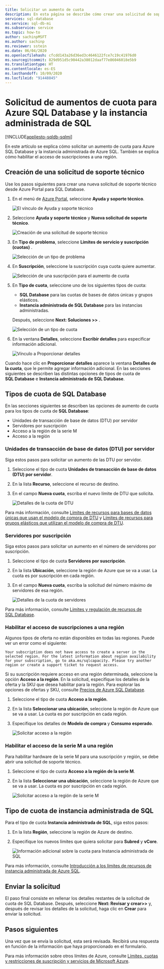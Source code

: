 ```yaml
---
title: Solicitar un aumento de cuota
description: En esta página se describe cómo crear una solicitud de soporte técnico para aumentar las cuotas de Azure SQL Database y las instancias administradas de Azure SQL.
services: sql-database
ms.service: sql-db-mi
ms.subservice: service
ms.topic: how-to
author: sachinpMSFT
ms.author: sachinp
ms.reviewer: sstein
ms.date: 06/04/2020
ms.openlocfilehash: cfcdd143a26d36ed3c4646122fce7c19c41976d0
ms.sourcegitcommit: 829d951d5c90442a38012daaf77e86046018e5b9
ms.translationtype: HT
ms.contentlocale: es-ES
ms.lasthandoff: 10/09/2020
ms.locfileid: "91448845"
---
```

# <a name="request-quota-increases-for-azure-sql-database-and-sql-managed-instance"></a>Solicitud de aumentos de cuota para Azure SQL Database y la instancia administrada de SQL
[!INCLUDE[appliesto-sqldb-sqlmi](../includes/appliesto-sqldb-sqlmi.md)]

En este artículo se explica cómo solicitar un aumento de cuota para Azure SQL Database y la instancia administrada de Azure SQL. También se explica cómo habilitar el acceso de suscripciones a una región.

## <a name="create-a-new-support-request"></a><a id="newquota"></a> Creación de una solicitud de soporte técnico

Use los pasos siguientes para crear una nueva solicitud de soporte técnico desde Azure Portal para SQL Database.

1. En el menú de [Azure Portal](https://portal.azure.com), seleccione **Ayuda y soporte técnico**.

   ![El vínculo de Ayuda y soporte técnico](./media/quota-increase-request/help-plus-support.png)

1. Seleccione **Ayuda y soporte técnico** y **Nueva solicitud de soporte técnico**.

    ![Creación de una solicitud de soporte técnico](./media/quota-increase-request/new-support-request.png)

1. En **Tipo de problema**, seleccione **Límites de servicio y suscripción (cuotas)** .

   ![Selección de un tipo de problema](./media/quota-increase-request/select-quota-issue-type.png)

1. En **Suscripción**, seleccione la suscripción cuya cuota quiere aumentar.

   ![Selección de una suscripción para el aumento de cuota](./media/quota-increase-request/select-subscription-support-request.png)

1. En **Tipo de cuota**, seleccione uno de los siguientes tipos de cuota:

   - **SQL Database** para las cuotas de bases de datos únicas y grupos elásticos.
   - **Instancia administrada de SQL Database** para las instancias administradas.

   Después, seleccione **Next: Soluciones >>** .

   ![Selección de un tipo de cuota](./media/quota-increase-request/select-quota-type.png)

1. En la ventana **Detalles**, seleccione **Escribir detalles** para especificar información adicional.

   ![Vínculo a Proporcionar detalles](./media/quota-increase-request/provide-details-link.png)

Cuando hace clic en **Proporcionar detalles** aparece la ventana **Detalles de la cuota**, que le permite agregar información adicional. En las secciones siguientes se describen las distintas opciones de tipos de cuota de **SQL Database** e **Instancia administrada de SQL Database**.

## <a name="sql-database-quota-types"></a><a id="sqldbquota"></a> Tipos de cuota de SQL Database

En las secciones siguientes se describen las opciones de aumento de cuota para los tipos de cuota de **SQL Database**:

- Unidades de transacción de base de datos (DTU) por servidor
- Servidores por suscripción
- Acceso a la región de la serie M
- Acceso a la región

### <a name="database-transaction-units-dtus-per-server"></a>Unidades de transacción de base de datos (DTU) por servidor

Siga estos pasos para solicitar un aumento de las DTU por servidor.

1. Seleccione el tipo de cuota **Unidades de transacción de base de datos (DTU) por servidor**.

1. En la lista **Recurso**, seleccione el recurso de destino.

1. En el campo **Nueva cuota**, escriba el nuevo límite de DTU que solicita.

   ![Detalles de la cuota de DTU](./media/quota-increase-request/quota-details-dtus.png)

Para más información, consulte [Límites de recursos para bases de datos únicas que usan el modelo de compra de DTU](resource-limits-dtu-single-databases.md) y [Límites de recursos para grupos elásticos que utilizan el modelo de compra de DTU](resource-limits-dtu-elastic-pools.md).

### <a name="servers-per-subscription"></a>Servidores por suscripción

Siga estos pasos para solicitar un aumento en el número de servidores por suscripción.

1. Seleccione el tipo de cuota **Servidores por suscripción**.

1. En la lista **Ubicación**, seleccione la región de Azure que se va a usar. La cuota es por suscripción en cada región.

1. En el campo **Nueva cuota**, escriba la solicitud del número máximo de servidores de esa región.

   ![Detalles de la cuota de servidores](./media/quota-increase-request/quota-details-servers.png)

Para más información, consulte [Límites y regulación de recursos de SQL Database](resource-limits-logical-server.md).

### <a name="enable-subscription-access-to-a-region"></a><a id="region"></a> Habilitar el acceso de suscripciones a una región

Algunos tipos de oferta no están disponibles en todas las regiones. Puede ver un error como el siguiente:

`Your subscription does not have access to create a server in the selected region. For the latest information about region availability for your subscription, go to aka.ms/sqlcapacity. Please try another region or create a support ticket to request access.`

Si su suscripción requiere acceso en una región determinada, seleccione la opción **Acceso a la región**. En la solicitud, especifique los detalles de la oferta y la SKU que desea habilitar para la región. Para explorar las opciones de ofertas y SKU, consulte [Precios de Azure SQL Database](https://azure.microsoft.com/pricing/details/sql-database/single/).

1. Seleccione el tipo de cuota **Acceso a la región**.

1. En la lista **Seleccionar una ubicación**, seleccione la región de Azure que se va a usar. La cuota es por suscripción en cada región.

1. Especifique los detalles de **Modelo de compra** y **Consumo esperado**.

   ![Solicitar acceso a la región](./media/quota-increase-request/quota-request.png)

### <a name="enable-m-series-access-to-a-region"></a><a id="mseries"></a> Habilitar el acceso de la serie M a una región

Para habilitar hardware de la serie M para una suscripción y región, se debe abrir una solicitud de soporte técnico.

1. Seleccione el tipo de cuota **Acceso a la región de la serie M**.

1. En la lista **Seleccionar una ubicación**, seleccione la región de Azure que se va a usar. La cuota es por suscripción en cada región.


   ![Solicitar acceso a la región de la serie M](./media/quota-increase-request/quota-m-series.png)

## <a name="sql-managed-instance-quota-type"></a><a id="sqlmiquota"></a> Tipo de cuota de instancia administrada de SQL

Para el tipo de cuota **Instancia administrada de SQL**, siga estos pasos:

1. En la lista **Región**, seleccione la región de Azure de destino.

1. Especifique los nuevos límites que quiera solicitar para **Subred** y **vCore**.

   ![Información adicional sobre la cuota para Instancia administrada de SQL](./media/quota-increase-request/quota-details-managed-instance.png)

Para más información, consulte [Introducción a los límites de recursos de instancia administrada de Azure SQL](../managed-instance/resource-limits.md).

## <a name="submit-your-request"></a>Enviar la solicitud

El paso final consiste en rellenar los detalles restantes de la solicitud de cuota de SQL Database. Después, seleccione **Next: Revisar y crear>>** y, después de revisar los detalles de la solicitud, haga clic en **Crear** para enviar la solicitud.

## <a name="next-steps"></a>Pasos siguientes

Una vez que se envía la solicitud, esta será revisada. Recibirá una respuesta en función de la información que haya proporcionado en el formulario.

Para más información sobre otros límites de Azure, consulte [Límites, cuotas y restricciones de suscripción y servicios de Microsoft Azure](../../azure-resource-manager/management/azure-subscription-service-limits.md).

